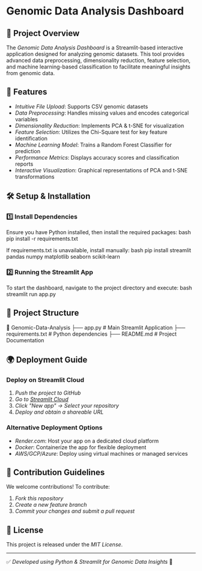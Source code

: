 # Genomic Data Analysis Dashboard

## 📌 Project Overview
The *Genomic Data Analysis Dashboard* is a Streamlit-based interactive application designed for analyzing genomic datasets. This tool provides advanced data preprocessing, dimensionality reduction, feature selection, and machine learning-based classification to facilitate meaningful insights from genomic data.

## 🚀 Features
- *Intuitive File Upload*: Supports CSV genomic datasets
- *Data Preprocessing*: Handles missing values and encodes categorical variables
- *Dimensionality Reduction*: Implements PCA & t-SNE for visualization
- *Feature Selection*: Utilizes the Chi-Square test for key feature identification
- *Machine Learning Model*: Trains a Random Forest Classifier for prediction
- *Performance Metrics*: Displays accuracy scores and classification reports
- *Interactive Visualization*: Graphical representations of PCA and t-SNE transformations

## 🛠 Setup & Installation
### 1️⃣ Install Dependencies
Ensure you have Python installed, then install the required packages:
bash
pip install -r requirements.txt

If requirements.txt is unavailable, install manually:
bash
pip install streamlit pandas numpy matplotlib seaborn scikit-learn


### 2️⃣ Running the Streamlit App
To start the dashboard, navigate to the project directory and execute:
bash
streamlit run app.py


## 📂 Project Structure

📁 Genomic-Data-Analysis
├── app.py             # Main Streamlit Application
├── requirements.txt   # Python dependencies
├── README.md          # Project Documentation


## 🌍 Deployment Guide
### Deploy on Streamlit Cloud
1. *Push the project to GitHub*
2. *Go to [Streamlit Cloud](https://share.streamlit.io/)*
3. *Click "New app" → Select your repository*
4. *Deploy and obtain a shareable URL*

### Alternative Deployment Options
- *Render.com*: Host your app on a dedicated cloud platform
- *Docker*: Containerize the app for flexible deployment
- *AWS/GCP/Azure*: Deploy using virtual machines or managed services

## 🤝 Contribution Guidelines
We welcome contributions! To contribute:
1. *Fork this repository*
2. *Create a new feature branch*
3. *Commit your changes and submit a pull request*

## 📜 License
This project is released under the *MIT License*.

---
✅ *Developed using Python & Streamlit for Genomic Data Insights* 🚀
